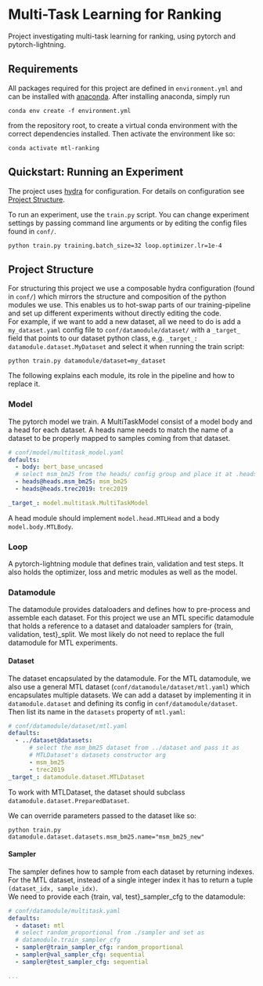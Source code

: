 # Multi-Task Learning for Ranking

Project investigating multi-task learning for ranking, using pytorch and pytorch-lightning.

## Requirements

All packages required for this project are defined in `environment.yml` and can be installed with
[anaconda](https://www.anaconda.com/). After installing anaconda, simply run

```shell
conda env create -f environment.yml
```

from the repository root, to create a virtual conda environment with the correct dependencies installed. Then activate
the environment like so:

```shell
conda activate mtl-ranking
```

## Quickstart: Running an Experiment

The project uses [hydra](https://hydra.cc/) for configuration. For details on configuration
see [Project Structure](#project-structure).

To run an experiment, use the `train.py` script. You can change experiment settings by passing command line arguments or
by editing the config files found in `conf/`.

```shell
python train.py training.batch_size=32 loop.optimizer.lr=1e-4
```

## Project Structure

For structuring this project we use a composable hydra configuration (found in `conf/`) which mirrors the structure and
composition of the python modules we use. This enables us to hot-swap parts of our training-pipeline and set up
different experiments without directly editing the code.  
For example, if we want to add a new dataset, all we need to do is add a `my_dataset.yaml` config file
to `conf/datamodule/dataset/` with a `_target_` field that points to our dataset python class, e.g.
`_target_: datamodule.dataset.MyDataset` and select it when running the train script:

```shell
python train.py datamodule/dataset=my_dataset
```

The following explains each module, its role in the pipeline and how to replace it.

### Model

The pytorch model we train. A MultiTaskModel consist of a model body and a head for each dataset. A heads name needs to
match the name of a dataset to be properly mapped to samples coming from that dataset.

```yaml
# conf/model/multitask_model.yaml
defaults:
  - body: bert_base_uncased
  # select msm_bm25 from the heads/ config group and place it at .heads.msm_bm25 in this config
  - heads@heads.msm_bm25: msm_bm25
  - heads@heads.trec2019: trec2019

_target_: model.multitask.MultiTaskModel
```

A head module should implement `model.head.MTLHead` and a body `model.body.MTLBody`.

### Loop

A pytorch-lightning module that defines train, validation and test steps. It also holds the optimizer, loss and metric
modules as well as the model.

### Datamodule

The datamodule provides dataloaders and defines how to pre-process and assemble each dataset. For this project we use an
MTL specific datamodule that holds a reference to a dataset and dataloader samplers for {train, validation, test}_split.
We most likely do not need to replace the full datamodule for MTL experiments.

#### Dataset

The dataset encapsulated by the datamodule. For the MTL datamodule, we also use a general MTL dataset
(`conf/datamodule/dataset/mtl.yaml`) which encapsulates multiple datasets. We can add a dataset by implementing it in
`datamodule.dataset` and defining its config in `conf/datamodule/dataset`.   
Then list its name in the `datasets` property of `mtl.yaml`:

```yaml 
# conf/datamodule/dataset/mtl.yaml
defaults:
  - ../dataset@datasets:
      # select the msm_bm25 dataset from ../dataset and pass it as 
      # MTLDataset's datasets constructor arg  
      - msm_bm25
      - trec2019
_target_: datamodule.dataset.MTLDataset
```

To work with MTLDataset, the dataset should subclass `datamodule.dataset.PreparedDataset`.

We can override parameters passed to the dataset like so:

```shell
python train.py datamodule.dataset.datasets.msm_bm25.name="msm_bm25_new"
```

#### Sampler

The sampler defines how to sample from each dataset by returning indexes. For the MTL dataset, instead of a single
integer index it has to return a tuple `(dataset_idx, sample_idx)`.   
We need to provide each {train, val, test}_sampler_cfg to the datamodule:

```yaml
# conf/datamodule/multitask.yaml
defaults:
  - dataset: mtl
  # select random_proportional from ./sampler and set as
  # datamodule.train_sampler_cfg
  - sampler@train_sampler_cfg: random_proportional
  - sampler@val_sampler_cfg: sequential
  - sampler@test_sampler_cfg: sequential

...
```






